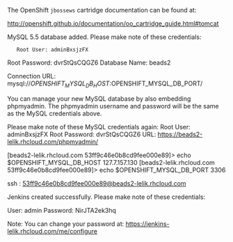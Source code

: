 The OpenShift `jbossews` cartridge documentation can be found at:

http://openshift.github.io/documentation/oo_cartridge_guide.html#tomcat


MySQL 5.5 database added.  Please make note of these credentials:

       Root User: adminBxsjzFX
   Root Password: dvrStQsCQGZ6
   Database Name: beads2

Connection URL: mysql://$OPENSHIFT_MYSQL_DB_HOST:$OPENSHIFT_MYSQL_DB_PORT/

You can manage your new MySQL database by also embedding phpmyadmin.
The phpmyadmin username and password will be the same as the MySQL credentials above.

Please make note of these MySQL credentials again:
  Root User: adminBxsjzFX
  Root Password: dvrStQsCQGZ6
URL: https://beads2-lelik.rhcloud.com/phpmyadmin/


[beads2-lelik.rhcloud.com 53ff9c46e0b8cd9fee000e89]\> echo $OPENSHIFT_MYSQL_DB_HOST
127.7.157.130
[beads2-lelik.rhcloud.com 53ff9c46e0b8cd9fee000e89]\> echo $OPENSHIFT_MYSQL_DB_PORT
3306

ssh : 53ff9c46e0b8cd9fee000e89@beads2-lelik.rhcloud.com

Jenkins created successfully.  Please make note of these credentials:

   User: admin
   Password: NirJTA2ek3hq

Note:  You can change your password at: https://jenkins-lelik.rhcloud.com/me/configure